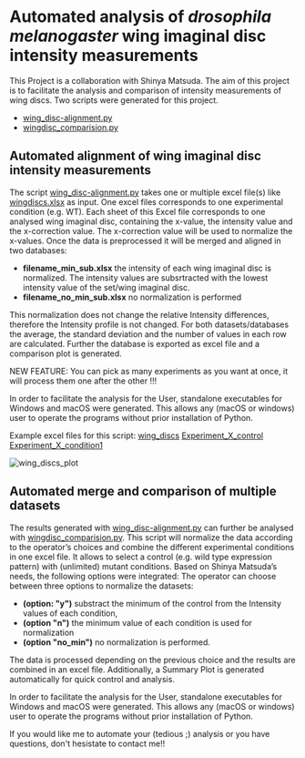 # Automated analysis of _drosophila melanogaster_ wing imaginal disc intensity measurements
This Project is a collaboration with Shinya Matsuda. The aim of this 
project is to facilitate the analysis and comparison of intensity 
measurements of wing discs. Two scripts were generated for this project.
- [wing_disc-alignment.py][1]
- [wingdisc_comparision.py][2]

## Automated alignment of wing imaginal disc intensity measurements
The script [wing_disc-alignment.py][1]
takes one or multiple excel file(s) like [wingdiscs.xlsx][1.1]
as input. One excel files corresponds to one experimental condition (e.g. WT).
Each sheet of this Excel file corresponds to one analysed wing imaginal disc, containing
the x-value, the intensity value and the x-correction value. The x-correction value
will be used to normalize the x-values. Once the data is preprocessed it will be merged 
and aligned in two databases: 

- __filename_min_sub.xlsx__ the intensity of each wing imaginal disc is normalized. The intensity values
 are subsrtracted with the lowest intensity value of the set/wing imaginal disc. 
- __filename_no\_min\_sub.xlsx__ no normalization is performed

This normalization does not change the relative Intensity differences, 
therefore the Intensity profile is not changed. For both datasets/databases the average, the standard 
deviation and the number of values in each row are calculated. Further the database is 
exported as excel file and a comparison plot is generated.

NEW FEATURE: You can pick as many experiments as you want at once, it will process them one after the other !!!

In order to facilitate the analysis for the User, standalone executables
for Windows and macOS were generated. This allows any (macOS or windows) 
user to operate the programs without prior installation of Python.

Example excel files for this script:
[wing_discs][1.1]
[Experiment_X_control][1.2]
[Experiment_X_condition1][1.3]

![wing_discs_plot][p1]


## Automated merge and comparison of multiple datasets
The results generated with [wing_disc-alignment.py][1] can further be analysed with 
[wingdisc_comparision.py][2].
This script will normalize the data according to the operator’s choices and combine the different experimental 
conditions in one excel file. It allows to select a control (e.g. wild type expression pattern) with (unlimited) mutant 
conditions. Based on Shinya Matsuda’s needs, the following options were integrated: The operator can choose between three
options to normalize the datasets:
- __(option: "y")__ substract the minimum of the control from the Intensity values of each condition,
- __(option "n")__ the minimum value of each condition is used for normalization  
- __(option "no_min")__ no normalization is performed. 

The data is processed depending on the previous choice and the results are combined in an excel file.
Additionally, a Summary Plot is generated automatically for quick control and analysis.

In order to facilitate the analysis for the User, standalone executables for Windows and macOS were generated.
This allows any (macOS or windows) user to operate the programs without prior installation of Python.

If you would like me to automate your (tedious ;) analysis or you have 
questions, don't hesistate to contact me!!

[1]: ../master/wing_disc-alignment.py
[1.1]: ../master/wing_discs.xlsx
[1.2]: ../master/Experiment_X_control.xlsx
[1.3]: ../master/Experiment_X_condition1.xlsx
[p1]: ../master/wing_discs_plots.png

[2]: ../master/wingdisc_comparison_v5.py


